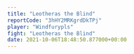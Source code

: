 ```yaml
---
title: "Leotheras the Blind"
reportCode: "3hHY2MRKgrdDkTPj"
player: "Windfurypls"
fight: "Leotheras the Blind"
date: 2021-10-06T18:48:50.877000+00:00
---
```

